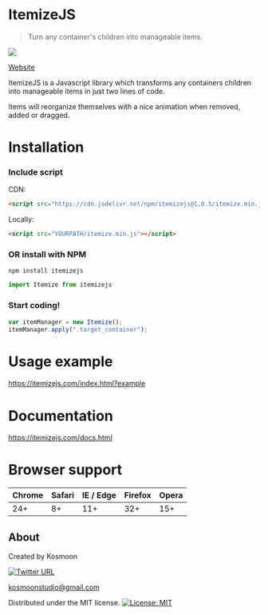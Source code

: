 # ItemizeJS

> Turn any container's children into manageable items.

[<img src="https://img.shields.io/badge/npm-1.0.5-blue.svg">](https://www.npmjs.com/package/itemizejs)

[Website](https://itemizejs.com/)

ItemizeJS is a Javascript library which transforms any containers children into manageable items in just two lines of code.

Items will reorganize themselves with a nice animation when removed, added or dragged.

# Installation

### Include script

CDN:

```html
<script src="https://cdn.jsdelivr.net/npm/itemizejs@1.0.5/itemize.min.js"></script>
```

Locally:

```html
<script src="YOURPATH/itemize.min.js"></script>
```

### OR install with NPM

```
npm install itemizejs
```

```javascript
import Itemize from itemizejs
```

### Start coding!

```javascript
var itemManager = new Itemize();
itemManager.apply(".target_container");
```

# Usage example

https://itemizejs.com/index.html?example

# Documentation

https://itemizejs.com/docs.html

# Browser support

| Chrome | Safari | IE / Edge | Firefox | Opera |
| ------ | ------ | --------- | ------- | ----- |
| 24+    | 8+     | 11+       | 32+     | 15+   |

## About

Created by Kosmoon

[<img alt="Twitter URL" src="https://img.shields.io/twitter/url/https/kosmoondev.svg?label=kosmoondev&style=social">](https://twitter.com/KosmoonDev)

kosmoonstudio@gmail.com

Distributed under the MIT license. [![License: MIT](https://img.shields.io/badge/License-MIT-yellow.svg)](https://opensource.org/licenses/MIT)
